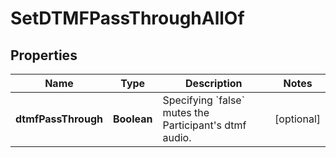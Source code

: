 

# SetDTMFPassThroughAllOf


## Properties

Name | Type | Description | Notes
------------ | ------------- | ------------- | -------------
**dtmfPassThrough** | **Boolean** | Specifying &#x60;false&#x60; mutes the Participant&#39;s dtmf audio. |  [optional]



